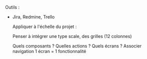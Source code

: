 Outils :
- Jira, Redmine, Trello

  Appliquer à l'échelle du projet :

  Penser à intégrer une type scale, des grilles (12 colonnes)

  Quels composants ?
  Quelles actions ?
  Quels écrans ?
  Associer navigation
  1 écran = 1 fonctionnalité
